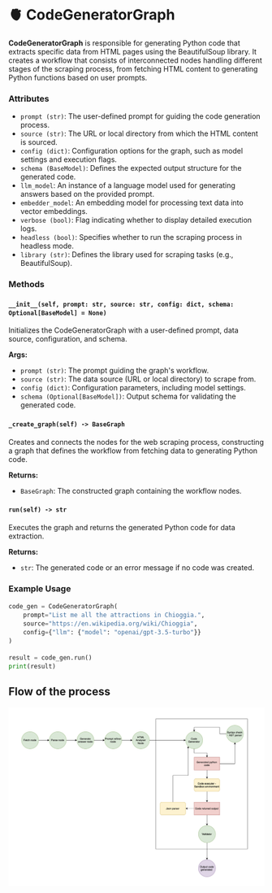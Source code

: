 # 🫀 CodeGeneratorGraph

**CodeGeneratorGraph** is responsible for generating Python code that extracts specific data from HTML pages using the BeautifulSoup library. It creates a workflow that consists of interconnected nodes handling different stages of the scraping process, from fetching HTML content to generating Python functions based on user prompts.

### Attributes

- `prompt (str)`: The user-defined prompt for guiding the code generation process.
- `source (str)`: The URL or local directory from which the HTML content is sourced.
- `config (dict)`: Configuration options for the graph, such as model settings and execution flags.
- `schema (BaseModel)`: Defines the expected output structure for the generated code.
- `llm_model`: An instance of a language model used for generating answers based on the provided prompt.
- `embedder_model`: An embedding model for processing text data into vector embeddings.
- `verbose (bool)`: Flag indicating whether to display detailed execution logs.
- `headless (bool)`: Specifies whether to run the scraping process in headless mode.
- `library (str)`: Defines the library used for scraping tasks (e.g., BeautifulSoup).

### Methods

#### `__init__(self, prompt: str, source: str, config: dict, schema: Optional[BaseModel] = None)`
Initializes the CodeGeneratorGraph with a user-defined prompt, data source, configuration, and schema.

**Args:**
- `prompt (str)`: The prompt guiding the graph's workflow.
- `source (str)`: The data source (URL or local directory) to scrape from.
- `config (dict)`: Configuration parameters, including model settings.
- `schema (Optional[BaseModel])`: Output schema for validating the generated code.

#### `_create_graph(self) -> BaseGraph`
Creates and connects the nodes for the web scraping process, constructing a graph that defines the workflow from fetching data to generating Python code.

**Returns:**
- `BaseGraph`: The constructed graph containing the workflow nodes.

#### `run(self) -> str`
Executes the graph and returns the generated Python code for data extraction.

**Returns:**
- `str`: The generated code or an error message if no code was created.

### Example Usage

```python
code_gen = CodeGeneratorGraph(
    prompt="List me all the attractions in Chioggia.",
    source="https://en.wikipedia.org/wiki/Chioggia",
    config={"llm": {"model": "openai/gpt-3.5-turbo"}}
)

result = code_gen.run()
print(result)
```

## Flow of the process
![assets/graph.png](assets/graph.png)
